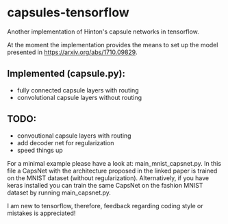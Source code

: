 # capsules-tensorflow
Another implementation of Hinton's capsule networks in tensorflow.

At the moment the implementation provides the means to set up the model presented in https://arxiv.org/abs/1710.09829.

## Implemented (capsule.py): 
* fully connected capsule layers with routing
* convolutional capsule layers without routing

## TODO:
* convoutional capsule layers with routing
* add decoder net for regularization
* speed things up

For a minimal example please have a look at: main_mnist_capsnet.py. In this file a CapsNet with the architecture proposed in the
linked paper is trained on the MNIST dataset (without regularization). Alternatively, if you have keras installed you can train the same CapsNet on the fashion MNIST dataset by running main_capsnet.py.

I am new to tensorflow, therefore, feedback regarding coding style or mistakes is appreciated!
